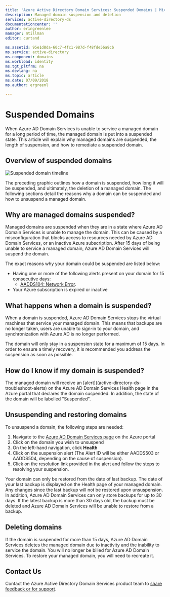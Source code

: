 ```yaml
---
title: 'Azure Active Directory Domain Services: Suspended Domains | Microsoft Docs'
description: Managed domain suspension and deletion
services: active-directory-ds
documentationcenter: ''
author: eringreenlee
manager: mtillman
editor: curtand

ms.assetid: 95e1d8da-60c7-4fc1-987d-f48fde56a8cb
ms.service: active-directory
ms.component: domains
ms.workload: identity
ms.tgt_pltfrm: na
ms.devlang: na
ms.topic: article
ms.date: 07/09/2018
ms.author: ergreenl

---
```

# Suspended Domains
When Azure AD Domain Services is unable to service a managed domain for a long period of time, the managed domain is put into a suspended state. This article will explain why managed domains are suspended, the length of suspension, and how to remediate a suspended domain.


## Overview of suspended domains

![Suspended domain timeline](media\active-directory-domain-services-suspension\suspension-timeline.PNG)

The preceding graphic outlines how a domain is suspended, how long it will be suspended, and ultimately, the deletion of a managed domain. The following sections detail the reasons why a domain can be suspended and how to unsuspend a managed domain.


## Why are managed domains suspended?

Managed domains are suspended when they are in a state where Azure AD Domain Services is unable to manage the domain. This can be caused by a misconfiguration that blocks access to resources needed by Azure AD Domain Services, or an inactive Azure subscription. After 15 days of being unable to service a managed domain, Azure AD Domain Services will suspend the domain.

The exact reasons why your domain could be suspended are listed below:
* Having one or more of the following alerts present on your domain for 15 consecutive days:
   * [AADDS104: Network Error](active-directory-ds-troubleshoot-nsg).
* Your Azure subscription is expired or inactive


## What happens when a domain is suspended?

When a domain is suspended, Azure AD Domain Services stops the virtual machines that service your managed domain. This means that backups are no longer taken, users are unable to sign-in to your domain, and synchronization with Azure AD is no longer performed.

The domain will only stay in a suspension state for a maximum of 15 days. In order to ensure a timely recovery, it is recommended you address the suspension as soon as possible.

## How do I know if my domain is suspended?
The managed domain will receive an [alert]((active-directory-ds-troubleshoot-alerts) on the Azure AD Domain Services Health page in the Azure portal that declares the domain suspended. In addition, the state of the domain will be labelled "Suspended".


## Unsuspending and restoring domains

To unsuspend a domain, the following steps are needed:

1. Navigate to the [Azure AD Domain Services page](https://portal.azure.com/#blade/HubsExtension/Resources/resourceType/Microsoft.AAD%2FdomainServices) on the Azure portal
2. Click on the domain you wish to unsuspend
3. On the left-hand navigation, click **Health**
4. Click on the suspension alert (The Alert ID will be either AADDS503 or AADDS504, depending on the cause of suspension).
5. Click on the resolution link provided in the alert and follow the steps to resolving your suspension.

Your domain can only be restored from the date of last backup. The date of your last backup is displayed on the Health page of your managed domain. Any changes since the last backup will not be restored upon unsuspension. In addition, Azure AD Domain Services can only store backups for up to 30 days. If the latest backup is more than 30 days old, the backup must be deleted and Azure AD Domain Services will be unable to restore from a backup.

## Deleting domains

If the domain is suspended for more than 15 days, Azure AD Domain Services deletes the managed domain due to inactivity and the inability to service the domain. You will no longer be billed for Azure AD Domain Services. To restore your managed domain, you will need to recreate it.

## Contact Us

Contact the Azure Active Directory Domain Services product team to [share feedback or for support](active-directory-ds-contact-us.md).
